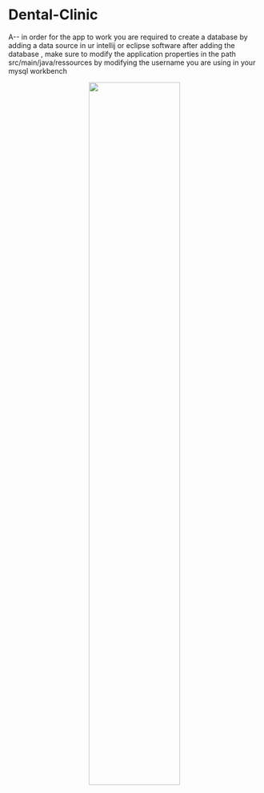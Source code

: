 # Dental-Clinic

A-- in order for the app to work 
you are required to create a database by adding a data source in ur intellij or eclipse software 
after adding the database , make sure to modify the application properties in the path src/main/java/ressources by modifying the username you are using in your mysql workbench 

<p align="center">
  <a><img src="https://github.com/nouhelion/nouhelion/blob/main/idea64_PLd9r85nK5.png" width="60%"></a>
</p>
